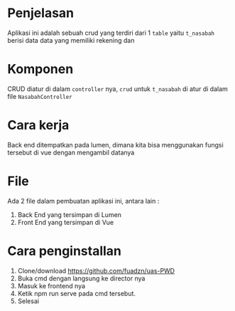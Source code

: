 # Penjelasan
Aplikasi ini adalah sebuah crud yang terdiri dari 1 `table` yaitu `t_nasabah` berisi data data yang memiliki rekening dan 

# Komponen
CRUD diatur di dalam `controller` nya, `crud` untuk `t_nasabah` di atur di dalam file `NasabahController` 

# Cara kerja
Back end ditempatkan pada lumen, dimana kita bisa menggunakan fungsi tersebut di vue dengan mengambil datanya

# File
Ada 2 file dalam pembuatan aplikasi ini, antara lain : 
1. Back End yang tersimpan di Lumen
2. Front End yang tersimpan di Vue

# Cara penginstallan
1. Clone/download https://github.com/fuadzn/uas-PWD
2. Buka cmd dengan langsung ke director nya
3. Masuk ke frontend nya
4. Ketik npm run serve pada cmd tersebut.
5. Selesai

